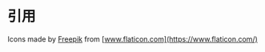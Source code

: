 # 引用

Icons made by [Freepik](http://www.freepik.com/) from [www.flaticon.com](https://www.flaticon.com/)

